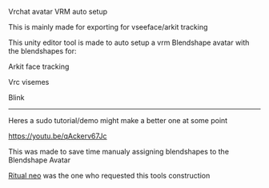 Vrchat avatar VRM auto setup

This is mainly made for exporting for vseeface/arkit tracking

This unity editor tool is made to auto setup a vrm Blendshape avatar with the blendshapes for:

  Arkit face tracking
  
  Vrc visemes
  
  Blink
  
---

Heres a sudo tutorial/demo might make a better one at some point

https://youtu.be/qAckerv67Jc

This was made to save time manualy assigning blendshapes to the Blendshape Avatar


[Ritual neo](https://www.youtube.com/ritualneo) was the one who requested this tools construction
